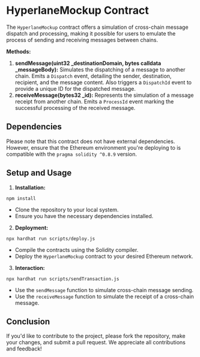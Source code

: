 # HyperlaneMockup Contract
The `HyperlaneMockup` contract offers a simulation of cross-chain message dispatch and processing, making it possible for users to emulate the process of sending and receiving messages between chains.

**Methods:**
1. **sendMessage(uint32 _destinationDomain, bytes calldata _messageBody):**
Simulates the dispatching of a message to another chain.
Emits a `Dispatch` event, detailing the sender, destination, recipient, and the message content.
Also triggers a `DispatchId` event to provide a unique ID for the dispatched message.
2. **receiveMessage(bytes32 _id):**
Represents the simulation of a message receipt from another chain.
Emits a `ProcessId` event marking the successful processing of the received message.

## Dependencies
Please note that this contract does not have external dependencies. However, ensure that the Ethereum environment you're deploying to is compatible with the `pragma solidity ^0.8.9` version.

## Setup and Usage
1. **Installation:**
```shell
npm install
```
- Clone the repository to your local system.
- Ensure you have the necessary dependencies installed.

2. **Deployment:**
```shell
npx hardhat run scripts/deploy.js
```
- Compile the contracts using the Solidity compiler.
- Deploy the `HyperlaneMockup` contract to your desired Ethereum network.

3. **Interaction:**
```shell
npx hardhat run scripts/sendTransaction.js
```
- Use the `sendMessage` function to simulate cross-chain message sending.
- Use the `receiveMessage` function to simulate the receipt of a cross-chain message.

## Conclusion
If you'd like to contribute to the project, please fork the repository, make your changes, and submit a pull request. We appreciate all contributions and feedback!